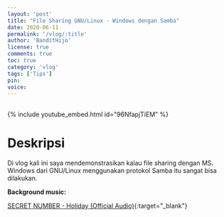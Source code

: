 ```yaml
---
layout: 'post'
title: "File Sharing GNU/Linux - Windows dengan Samba"
date: 2020-06-11
permalink: '/vlog/:title'
author: 'BanditHijo'
license: true
comments: true
toc: true
category: 'vlog'
tags: ['Tips']
pin:
voice:
---
```


<div style="margin-top:30px;"></div>

{% include youtube_embed.html id="96NfapjTiEM" %}

# Deskripsi

Di vlog kali ini saya mendemonstrasikan kalau file sharing dengan MS. Windows dari GNU/Linux menggunakan protokol Samba itu sangat bisa dilakukan.

**Background music:**

[SECRET NUMBER - Holiday (Official Audio)](https://youtu.be/DpaztAoW9k4){:target="_blank"}
